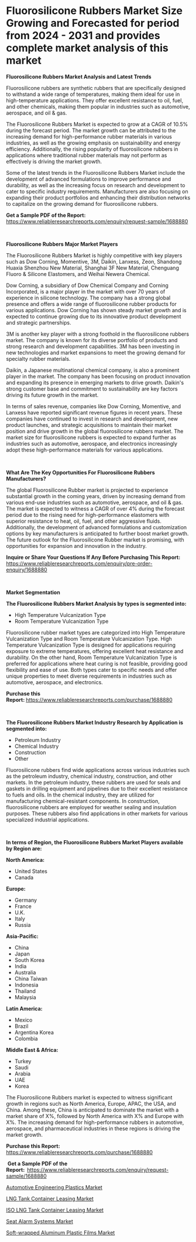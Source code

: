 <p><h1>Fluorosilicone Rubbers Market Size Growing and Forecasted for period from 2024 - 2031 and provides complete market analysis of this market</h1></p><p><strong>Fluorosilicone Rubbers Market Analysis and Latest Trends</strong></p>
<p><p>Fluorosilicone rubbers are synthetic rubbers that are specifically designed to withstand a wide range of temperatures, making them ideal for use in high-temperature applications. They offer excellent resistance to oil, fuel, and other chemicals, making them popular in industries such as automotive, aerospace, and oil & gas.</p><p>The Fluorosilicone Rubbers Market is expected to grow at a CAGR of 10.5% during the forecast period. The market growth can be attributed to the increasing demand for high-performance rubber materials in various industries, as well as the growing emphasis on sustainability and energy efficiency. Additionally, the rising popularity of fluorosilicone rubbers in applications where traditional rubber materials may not perform as effectively is driving the market growth.</p><p>Some of the latest trends in the Fluorosilicone Rubbers Market include the development of advanced formulations to improve performance and durability, as well as the increasing focus on research and development to cater to specific industry requirements. Manufacturers are also focusing on expanding their product portfolios and enhancing their distribution networks to capitalize on the growing demand for fluorosilicone rubbers.</p></p>
<p><strong>Get a Sample PDF of the Report:&nbsp;</strong> <a href="https://www.reliableresearchreports.com/enquiry/request-sample/1688880">https://www.reliableresearchreports.com/enquiry/request-sample/1688880</a></p>
<p>&nbsp;</p>
<p><strong>Fluorosilicone Rubbers Major Market Players</strong></p>
<p><p>The Fluorosilicone Rubbers Market is highly competitive with key players such as Dow Corning, Momentive, 3M, Daikin, Lanxess, Zeon, Shandong Huaxia Shenzhou New Material, Shanghai 3F New Material, Chenguang Fluoro & Silicone Elastomers, and Weihai Newera Chemical.</p><p>Dow Corning, a subsidiary of Dow Chemical Company and Corning Incorporated, is a major player in the market with over 70 years of experience in silicone technology. The company has a strong global presence and offers a wide range of fluorosilicone rubber products for various applications. Dow Corning has shown steady market growth and is expected to continue growing due to its innovative product development and strategic partnerships.</p><p>3M is another key player with a strong foothold in the fluorosilicone rubbers market. The company is known for its diverse portfolio of products and strong research and development capabilities. 3M has been investing in new technologies and market expansions to meet the growing demand for specialty rubber materials.</p><p>Daikin, a Japanese multinational chemical company, is also a prominent player in the market. The company has been focusing on product innovation and expanding its presence in emerging markets to drive growth. Daikin's strong customer base and commitment to sustainability are key factors driving its future growth in the market.</p><p>In terms of sales revenue, companies like Dow Corning, Momentive, and Lanxess have reported significant revenue figures in recent years. These companies have continued to invest in research and development, new product launches, and strategic acquisitions to maintain their market position and drive growth in the global fluorosilicone rubbers market. The market size for fluorosilicone rubbers is expected to expand further as industries such as automotive, aerospace, and electronics increasingly adopt these high-performance materials for various applications.</p></p>
<p>&nbsp;</p>
<p><strong>What Are The Key Opportunities For Fluorosilicone Rubbers Manufacturers?</strong></p>
<p><p>The global Fluorosilicone Rubber market is projected to experience substantial growth in the coming years, driven by increasing demand from various end-use industries such as automotive, aerospace, and oil & gas. The market is expected to witness a CAGR of over 4% during the forecast period due to the rising need for high-performance elastomers with superior resistance to heat, oil, fuel, and other aggressive fluids. Additionally, the development of advanced formulations and customization options by key manufacturers is anticipated to further boost market growth. The future outlook for the Fluorosilicone Rubber market is promising, with opportunities for expansion and innovation in the industry.</p></p>
<p><strong>Inquire or Share Your Questions If Any Before Purchasing This Report:</strong> <a href="https://www.reliableresearchreports.com/enquiry/pre-order-enquiry/1688880">https://www.reliableresearchreports.com/enquiry/pre-order-enquiry/1688880</a></p>
<p>&nbsp;</p>
<p><strong>Market Segmentation</strong></p>
<p><strong>The Fluorosilicone Rubbers Market Analysis by types is segmented into:</strong></p>
<p><ul><li>High Temperature Vulcanization Type</li><li>Room Temperature Vulcanization Type</li></ul></p>
<p><p>Fluorosilicone rubber market types are categorized into High Temperature Vulcanization Type and Room Temperature Vulcanization Type. High Temperature Vulcanization Type is designed for applications requiring exposure to extreme temperatures, offering excellent heat resistance and durability. On the other hand, Room Temperature Vulcanization Type is preferred for applications where heat curing is not feasible, providing good flexibility and ease of use. Both types cater to specific needs and offer unique properties to meet diverse requirements in industries such as automotive, aerospace, and electronics.</p></p>
<p><strong>Purchase this Report:&nbsp;</strong><a href="https://www.reliableresearchreports.com/purchase/1688880">https://www.reliableresearchreports.com/purchase/1688880</a></p>
<p>&nbsp;</p>
<p><strong>The Fluorosilicone Rubbers Market Industry Research by Application is segmented into:</strong></p>
<p><ul><li>Petroleum Industry</li><li>Chemical Industry</li><li>Construction</li><li>Other</li></ul></p>
<p><p>Fluorosilicone rubbers find wide applications across various industries such as the petroleum industry, chemical industry, construction, and other markets. In the petroleum industry, these rubbers are used for seals and gaskets in drilling equipment and pipelines due to their excellent resistance to fuels and oils. In the chemical industry, they are utilized for manufacturing chemical-resistant components. In construction, fluorosilicone rubbers are employed for weather sealing and insulation purposes. These rubbers also find applications in other markets for various specialized industrial applications.</p></p>
<p>&nbsp;</p>
<p><strong>In terms of Region, the Fluorosilicone Rubbers Market Players available by Region are:</strong></p>
<p>
    <p> <strong> North America: </strong>
        <ul>
            <li>United States</li>
            <li>Canada</li>
        </ul>
        </p> 
    <p> <strong> Europe: </strong>
        <ul>
            <li>Germany</li>
            <li>France</li>
            <li>U.K.</li>
            <li>Italy</li>
            <li>Russia</li>
        </ul>
        </p> 
    <p> <strong> Asia-Pacific: </strong>
        <ul>
            <li>China</li>
            <li>Japan</li>
            <li>South Korea</li>
            <li>India</li>
            <li>Australia</li>
            <li>China Taiwan</li>
            <li>Indonesia</li>
            <li>Thailand</li>
            <li>Malaysia</li>
        </ul>
        </p> 
    <p> <strong> Latin America: </strong>
        <ul>
            <li>Mexico</li>
            <li>Brazil</li>
            <li>Argentina Korea</li>
            <li>Colombia</li>
        </ul>
        </p> 
    <p> <strong> Middle East & Africa: </strong>
        <ul>
            <li>Turkey</li>
            <li>Saudi</li>
            <li>Arabia</li>
            <li>UAE</li>
            <li>Korea</li>
        </ul>
    </p>
    </p>
<p><p>The Fluorosilicone Rubbers market is expected to witness significant growth in regions such as North America, Europe, APAC, the USA, and China. Among these, China is anticipated to dominate the market with a market share of X%, followed by North America with X% and Europe with X%. The increasing demand for high-performance rubbers in automotive, aerospace, and pharmaceutical industries in these regions is driving the market growth.</p></p>
<p><strong>Purchase this Report: </strong><a href="https://www.reliableresearchreports.com/purchase/1688880">https://www.reliableresearchreports.com/purchase/1688880</a></p>
<p>&nbsp;<strong>Get a Sample PDF of the Report:&nbsp;&nbsp;</strong><a href="https://www.reliableresearchreports.com/enquiry/request-sample/1688880">https://www.reliableresearchreports.com/enquiry/request-sample/1688880</a></p>
<p><strong></strong></p>
<p><p><a href="https://github.com/nicoletavirag/Market-Research-Report-List-2/blob/main/automotive-engineering-plastics-market.md">Automotive Engineering Plastics Market</a></p><p><a href="https://issuu.com/reportprime-2/docs/lng-tank-container-leasing-market-size-2030.pptx">LNG Tank Container Leasing Market</a></p><p><a href="https://issuu.com/reportprime-2/docs/iso-lng-tank-container-leasing-market-size-2030.pp">ISO LNG Tank Container Leasing Market</a></p><p><a href="https://github.com/gulaimolin/Market-Research-Report-List-3/blob/main/seat-alarm-systems-market.md">Seat Alarm Systems Market</a></p><p><a href="https://github.com/mauripalmi/Market-Research-Report-List-2/blob/main/soft-wrapped-aluminum-plastic-films-market.md">Soft-wrapped Aluminum Plastic Films Market</a></p></p>